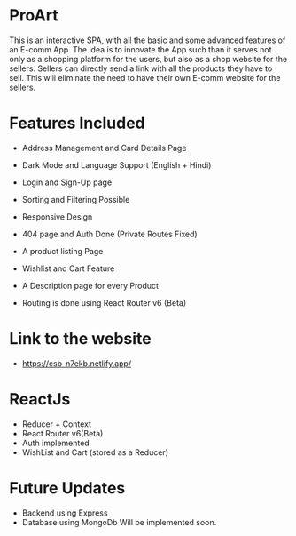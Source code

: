 # ProArt

This is an interactive SPA, with all the basic and some advanced features of an E-comm App. The idea is to innovate the App such than it serves not only as a shopping platform for the users, but also as a shop website for the sellers. Sellers can directly send a link with all the products they have to sell. This will eliminate the need to have their own E-comm website for the sellers.

# Features Included

- Address Management and Card Details Page
- Dark Mode and Language Support (English + Hindi)
- Login and Sign-Up page
- Sorting and Filtering Possible

- Responsive Design
- 404 page and Auth Done (Private Routes Fixed)
- A product listing Page
- Wishlist and Cart Feature
- A Description page for every Product
- Routing is done using React Router v6 (Beta)

# Link to the website

- https://csb-n7ekb.netlify.app/

# ReactJs

- Reducer + Context
- React Router v6(Beta)
- Auth implemented
- WishList and Cart (stored as a Reducer)

# Future Updates

- Backend using Express
- Database using MongoDb
  Will be implemented soon.
